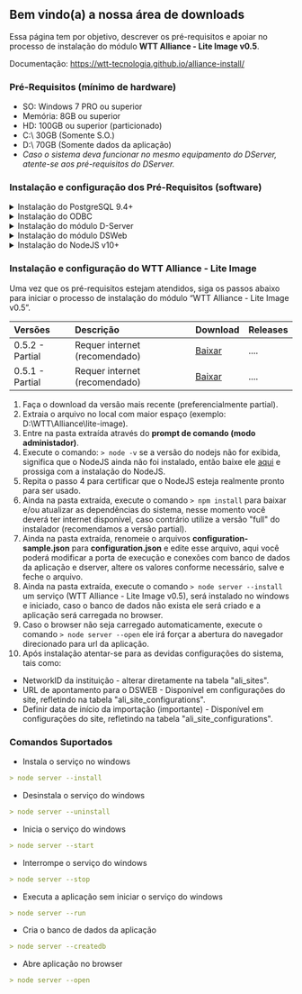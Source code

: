 ## Bem vindo(a) a nossa área de downloads

Essa página tem por objetivo, descrever os pré-requisitos e apoiar no processo de instalação do módulo **WTT Alliance - Lite Image v0.5**.

Documentação: https://wtt-tecnologia.github.io/alliance-install/

### Pré-Requisitos (mínimo de hardware)
- SO: Windows 7 PRO ou superior
- Memória: 8GB ou superior
- HD: 100GB ou superior (particionado)
- C:\ 30GB (Somente S.O.)
- D:\ 70GB (Somente dados da aplicação)
- _Caso o sistema deva funcionar no mesmo equipamento do DServer, atente-se aos pré-requisitos do DServer._



### Instalação e configuração dos Pré-Requisitos (software) 


<details><summary> Instalação do PostgreSQL 9.4+ </summary>
<p>

####  Download PostgreSQL 9.4 

```python
	1. No arquivo baixado acima, encontra-se o instalador e manual de instalação e configuração.
	2. Install postgres [remove flag "launch stack Builder at exit?"]
	3. Criar banco de dados 
 		- Criar table space com nome WTTDSERVER, apontando para o diretório DB do dserver ex. C:\WTT\dserver\Db
 		- Criar Database com nome WTTDSERVER

```

</p>
</details>



<details><summary> Instalação do ODBC </summary>
<p>

####  Download ODBC 

```python
	1. No arquivo baixado acima, encontra-se o instalador e manual de instalação e configuração.
	2. Efetue a instalação do ODBC.
	3. Configure ODBC, adicionando Postgres ANSI e configurando conexão com Dserver
```

</p>
</details>



<details><summary> Instalação do módulo D-Server </summary>
<p>

####  Download D-Server 

```python
	1. No arquivo baixado acima, encontra-se o instalador e manual de instalação e configuração.
	2. Criar pasta "WTT" na raiz do diretório desejado.
	3. Copiar pasta dserver para dentro da pasta WTT, criada anteriormente.
	4. Configurar dserver
	 - Instalar o serviço do dserver
	 - Ativar Dserver
	 - Cria pastar "C:\WTT\storage\dcmimport"
	 - Marcar flag "habilitar importação de arquivos dicom"
```

</p>
</details>



<details><summary> Instalação do módulo DSWeb </summary>
<p>

####  Download DSWeb 

```python
	1. No arquivo baixado acima, encontra-se o instalador e manual de instalação e configuração.
	1. Ativar IIS 
	2. Instalar urlrewrite2.exe (**Download [])
	3. Configurar IIS
	 	3.1. na raiz (primeiro item da coluna esquerda), seleciona Restrições ISAPI e CGI e clica em Editar configurações de recurso 	e marca a opção: Permitir módulos CGI não especificado.

	 	3.2. Mapeamentos de manipulador (seleciona CGI > botão direito, seleciona Editar Permissões de Recurso > Marcar opção executar )
	 	
	 	3.3. Default Web Site ( adicionar novo diretório virtual > Alias: STORAGE, Caminho fisico "c:\WTT\storage"´> conectar como: selecionar usuário WTTService  )

	 	3.4. Default Web Site ( adicionar novo diretório virtual > Alias: dsweb, Caminho fisico "c:\WTT\Dserver\Web"´> conectar como: selecionar usuário WTTService  )

		3.5. Default Web Site > dsweb ( URL Rewrite . Add Rules > Blank Rule > name: dsweb.exe | Pattern: .* | conditions: selecona lista em logical Grouping: Match Any, clica em ADD, check if ainput string: Is Not a File, confirma | em 		Rewrite URL informa o valor: dsweb.exe/{R:0} | Aplicar  )

	 	3.6. Teste: http://127.0.0.1/dsweb/version (Deve apresentar a versão do dsweb)

	 	3.7. Default Web Site > Storage ( selecionar Tipos de MIME e adicionar extenção .data (binary/dat), .dcm (binary/dcm) )

	    3.8. Rodar script headers.cmd com permissão de ADM 
```

</p>
</details>


<details><summary> Instalação do NodeJS v10+ </summary>
<p>

####  Download NodeJS v10+ 

```python
	1. No arquivo baixado acima, encontra-se o instalador e manual de instalação e configuração.
	2. Executar o instalado em modo ADM

```

</p>
</details>



<p></p>


### Instalação e configuração do WTT Alliance - Lite Image


Uma vez que os pré-requisitos estejam atendidos, siga os passos abaixo para iniciar o processo de instalação do módulo “WTT Alliance - Lite Image v0.5”.

| Versões | Descrição | Download | Releases
|:-------------|:------------------|:----------------|:----------------|
| 0.5.2 - Partial | Requer internet (recomendado) | [Baixar](https://github.com/WTT-TECNOLOGIA/alliance-install/blob/master/wtt-alliance-lite-image-v0.5.2.zip) | .... |
| 0.5.1 - Partial | Requer internet (recomendado) | [Baixar](https://github.com/WTT-TECNOLOGIA/alliance-install/raw/master/wtt-alliance-lite-image-v0.5.1.zip) | .... |

1. Faça o download da versão mais recente (preferencialmente partial).
2. Extraia o arquivo no local com maior espaço (exemplo: D:\WTT\Alliance\lite-image).
3. Entre na pasta extraída através do **prompt de comando (modo administador)**.
4. Execute o comando: `> node -v` se a versão do nodejs não for exibida, significa que o NodeJS ainda não foi instalado, então baixe ele [aqui](https://nodejs.org/dist/v12.13.1/node-v12.13.1-x64.msi) e prossiga com a instalação do NodeJS.
5. Repita o passo 4 para certificar que o NodeJS esteja realmente pronto para ser usado.
6. Ainda na pasta extraída, execute o comando `> npm install` para baixar e/ou atualizar as dependências do sistema, nesse momento você deverá ter internet disponível, caso contrário utilize a versão "full" do instalador (recomendamos a versão partial).
7. Ainda na pasta extraída, renomeie o arquivos **configuration-sample.json** para **configuration.json** e edite esse arquivo, aqui você poderá modificar a porta de execução e conexões com banco de dados da aplicação e dserver, altere os valores conforme necessário, salve e feche o arquivo.
8. Ainda na pasta extraída, execute o comando `> node server --install` um serviço (WTT Alliance - Lite Image v0.5), será instalado no windows e iniciado, caso o banco de dados não exista ele será criado e a aplicação será carregada no browser.
9. Caso o browser não seja carregado automaticamente, execute o comando `> node server --open` ele irá forçar a abertura do navegador direcionado para url da aplicação.
10. Após instalação atentar-se para as devidas configurações do sistema, tais como:
- NetworkID da instituição - alterar diretamente na tabela "ali_sites".
- URL de apontamento para o DSWEB - Disponível em configurações do site, refletindo na tabela "ali_site_configurations".
- Definir data de início da importação (importante) - Disponível em configurações do site, refletindo na tabela "ali_site_configurations".

### Comandos Suportados
- Instala o serviço no windows
```markdown
> node server --install
```

- Desinstala o serviço do windows
```markdown
> node server --uninstall
```

- Inicia o serviço do windows
```markdown
> node server --start
```

- Interrompe o serviço do windows
```markdown
> node server --stop
```

- Executa a aplicação sem iniciar o serviço do windows
```markdown
> node server --run
```

- Cria o banco de dados da aplicação
```markdown
> node server --createdb
```

- Abre aplicação no browser
```markdown
> node server --open
```
